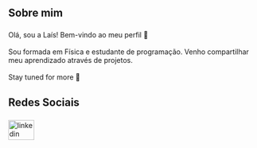 <h2 align="left">Sobre mim</h2>

###

<p align="left">Olá, sou a Laís! Bem-vindo ao meu perfil 👋<br><br>Sou formada em Física e estudante de programação. Venho compartilhar meu aprendizado através de projetos.<br><br>Stay tuned for more 🤖</p>

###

<h2 align="left">Redes Sociais</h2>

###

<div align="left">
  <a href="www.linkedin.com/in/laispimentelrabello" target="_blank">
    <img src="https://raw.githubusercontent.com/maurodesouza/profile-readme-generator/master/src/assets/icons/social/linkedin/default.svg" width="52" height="40" alt="linkedin logo"  />
  </a>
</div>

###
